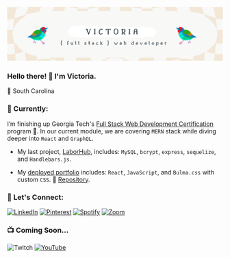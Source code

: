 ![headerimage](https://github.com/victoriamcn/victoriamcn/blob/main/vm%20(2).png?raw=true)

### Hello there! :wave: I'm Victoria.

:round_pushpin: South Carolina

### :telescope: Currently:

I’m finishing up Georgia Tech's [Full Stack Web Development Certification](https://pe.gatech.edu/courses/georgia-tech-coding-boot-camp) program :honeybee:. In our current module, we are covering `MERN` stack while diving deeper into `React` and `GraphQL`.

- My last project, [LaborHub](https://github.com/jsnicholas/LaborHub), includes: `MySQL`, `bcrypt`, `express`, `sequelize`, and `Handlebars.js`.

- My [deployed portfolio](https://victoriamcn.github.io/React-Portfolio/#about) includes: `React`, `JavaScript`, and `Bulma.css` with custom `CSS`. :hammer: [Repository](https://github.com/victoriamcn/React-Portfolio/tree/main).

### :milky_way: Let's Connect:

[![LinkedIn](https://img.shields.io/badge/linkedin-%230077B5.svg?style=for-the-badge&logo=linkedin&logoColor=white)](https://www.linkedin.com/in/victoria-mcnorrill/)
[![Pinterest](https://img.shields.io/badge/Pinterest-%23E60023.svg?style=for-the-badge&logo=Pinterest&logoColor=white)](https://www.pinterest.com/vmcnorrill/)
[![Spotify](https://img.shields.io/badge/Spotify-1ED760?style=for-the-badge&logo=spotify&logoColor=white)](https://open.spotify.com/user/torilizabeth95)
[![Zoom](https://img.shields.io/badge/Zoom-2D8CFF?style=for-the-badge&logo=zoom&logoColor=white)]()

### :tv: Coming Soon...

![Twitch](https://img.shields.io/badge/Twitch-%239146FF.svg?style=for-the-badge&logo=Twitch&logoColor=white)
[![YouTube](https://img.shields.io/badge/YouTube-%23FF0000.svg?style=for-the-badge&logo=YouTube&logoColor=white)](https://www.youtube.com/channel/UCPD_mJUFWpLap6nQ4VBLV-Q)

